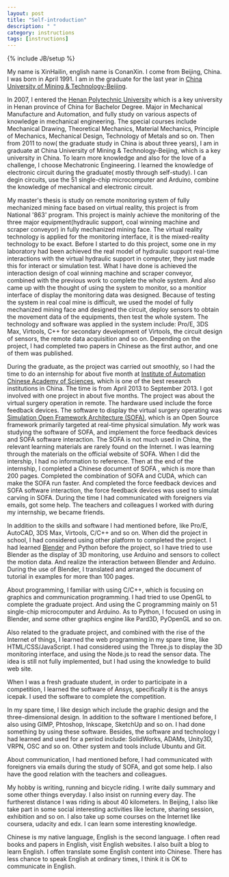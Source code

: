 ```yaml
---
layout: post
title: "Self-introduction"
description: " "
category: instructions
tags: [instructions]
---
```

{% include JB/setup %}

My name is XinHailin, english name is ConanXin. I come from Beijing, China. I was born in April 1991. I am in the graduate for the last year in [China University of Mining & Technology-Beijing](http://english.cumtb.edu.cn/). 

In 2007, I entered the [Henan Polytechnic University](http://www2.hpu.edu.cn/en/) which is a key university in Henan province of China for Bachelor Degree. Major in Mechanical Manufacture and Automation, and fully study on various aspects of knowledge in mechanical engineering. The special courses include Mechanical Drawing, Theoretical Mechanics, Material Mechanics, Principle of Mechanics, Mechanical Design, Technology of Metals and so on. Then from 2011 to now( the graduate study in China is about three years), I am in graduate at China University of Mining & Technology-Beijing, which is a key university in China. To learn more knowledge and also for the love of a challenge, I choose Mechatronic Engineering. I learned the knowledge of electronic circuit during the graduate( mostly through self-study). I can degin circuits, use the 51 single-chip microcomputer and Arduino, combine the knowledge of mechanical and electronic circuit.

My master's thesis is study on remote monitoring system of fully mechanized mining face based on virtual reality, this project is from National '863' program. This project is mainly achieve the monitoring of the  three major equipment(hydraulic support, coal winning machine and scraper conveyor) in fully mechanized mining face. The virtual reality technology is applied for the monitoring interface, it is the mixed-reality technology to be exact. Before I started to do this project, some one in my laboratory had been achieved the real model of hydraulic support real-time interactions with the virtual hydraulic support in computer, they just made this for interact or simulation test. What I have done is achieved the interaction design of coal winning machine and scraper conveyor, combined with the previous work to complete the whole system. And also came up with the thought of using the system to monitor, so a monitior interface of display the monitoring data was designed. Because of testing the system in real coal mine is difficult, we used the model of fully mechanized mining face and designed  the circuit, deploy sensors to obtain the movement data of the equipments, then test the whole system. The technology and software was applied in the system include: Pro/E, 3DS Max, Virtools, C++ for secondary development of Virtools, the circuit design of sensors, the remote data acquisition and so on. Depending on the project, I had completed two papers in Chinese as the first author, and one of them was published.

During the graduate, as the project was carried out smoothly, so I had the time to do an internship for about five month at [Institute of Automation Chinese Academy of Sciences](http://english.ia.cas.cn/), which is one of the best research institutions in China. The time is from April 2013 to September 2013. I got involved with one project in about five months. The project was about the virtual surgery operation in remote. The hardware used include the force feedback devices. The software to display the virtual surgery operating was [Simulation Open Framework Architecture (SOFA)](http://www.sofa-framework.org/),  which is an Open Source framework primarily targeted at real-time physical simulation. My work was studying the software of SOFA, and implement the force feedback devices and SOFA software interaction. The SOFA is not much used in China, the relevant learning materials are rarely found on the Internet. I was learning through the materials on the official website of SOFA. When I did the intership, I had no information to reference. Then at the end of the internship, I completed a Chinese  document of SOFA , which is more than 200 pages. Completed the combination of SOFA and CUDA, which can make the SOFA run faster. And completed the force feedback devices and SOFA software interaction, the force feedback devices was used to simulat carving in SOFA. During the time I had communicated with foreigners via emails, got some help. The teachers and colleagues I worked with during my internship, we became friends.

In addition to the skills and software I had mentioned before, like Pro/E, AutoCAD, 3DS Max, Virtools, C/C++ and so on. When did the project in school, I had considered using other platform to completed the project. I had learned [Blender](http://www.blender.org/) and Python before the project, so I have tried to use Blender as the display of 3D monitoring, use Arduino and sensors to collect the motion data. And realize the interaction between Blender and Arduino. During the use of Blender, I translated and arranged the document of tutorial in examples for more than 100 pages.

About programming, I familiar with using C/C++, which is focusing on graphics and communication programming. I had tried to use OpenGL to complete the graduate project. And using the C programming mainly on 51 single-chip microcomputer and Arduino.  As to Python, I focused on using in Blender, and some other graphics engine like Pard3D, PyOpenGL and so on.

Also related to the graduate project, and combined with the rise of the Internet of things, I learned the web programming in my spare time, like HTML/CSS/JavaScript. I had considered using the Three.js to display the 3D monitoring interface, and using the Node.js to read the sensor data. The idea is still not fully implemented, but I had using the knowledge to build web site.

When I was a fresh graduate student, in order to participate in a competition, I learned the software of Ansys, specifically it is the ansys icepak. I used the software to complete the competition.

In my spare time, I like design which include the graphic design and the three-dimensional design. In addition to the software I mentioned before, I also using GIMP, Phtoshop, Inkscape, SketchUp and so on. I had done something by using these software. Besides, the software and technology I had learned and used for a period include:  SolidWorks, ADAMs, Unity3D, VRPN, OSC and so on. Other system and tools include Ubuntu and Git.

About communication, I had mentioned before, I had communicated with foreigners via emails during the study of SOFA, and got some help. I also have the good relation with the teachers and colleagues.

My hobby is writing, running and bicycle riding.  I write daily summary and some other things everyday. I also insist on running every day. The furtherest distance I was riding is about 40 kilometers. In Beijing, I also like take part in some social interesting activities like lecture, sharing session, exhibition and so on. I also take up some courses on the Internet like coursera, udacity and edx. I can learn some interesting knowledge.

Chinese is my native language,  English is the second language. I often read books and papers in English, visit English websites. I also built a blog to learn English. I offen translate some English content into Chinese. There has less chance to speak English at ordinary times, I think it is OK to communicate in English.






